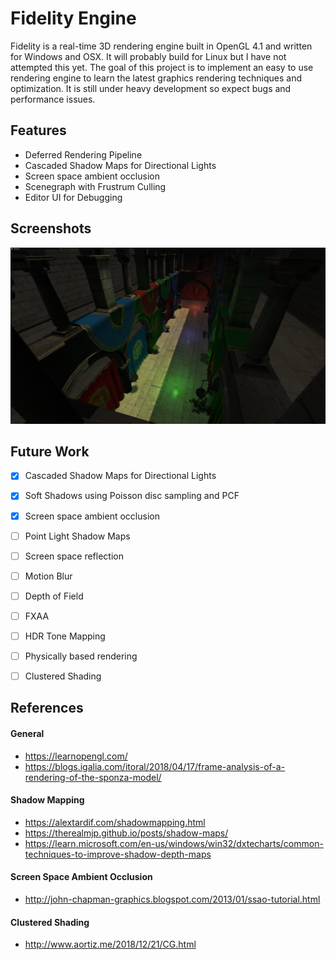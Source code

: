 # Fidelity Engine
Fidelity is a real-time 3D rendering engine built in OpenGL 4.1 and written for Windows and OSX. It will probably build for Linux but I have not attempted this yet.
The goal of this project is to implement an easy to use rendering engine to learn the latest graphics rendering techniques and optimization.
It is still under heavy development so expect bugs and performance issues.

## Features
- Deferred Rendering Pipeline
- Cascaded Shadow Maps for Directional Lights
- Screen space ambient occlusion
- Scenegraph with Frustrum Culling
- Editor UI for Debugging

## Screenshots
![](./Resources/Screenshots/sponza_1.png)

## Future Work
- [x] Cascaded Shadow Maps for Directional Lights
- [x] Soft Shadows using Poisson disc sampling and PCF
- [x] Screen space ambient occlusion
- [ ] Point Light Shadow Maps
- [ ] Screen space reflection
- [ ] Motion Blur
- [ ] Depth of Field
- [ ] FXAA
- [ ] HDR Tone Mapping
- [ ] Physically based rendering
- [ ] Clustered Shading 


## References
#### General
* https://learnopengl.com/
* https://blogs.igalia.com/itoral/2018/04/17/frame-analysis-of-a-rendering-of-the-sponza-model/
#### Shadow Mapping
* https://alextardif.com/shadowmapping.html
* https://therealmjp.github.io/posts/shadow-maps/
* https://learn.microsoft.com/en-us/windows/win32/dxtecharts/common-techniques-to-improve-shadow-depth-maps
#### Screen Space Ambient Occlusion
* http://john-chapman-graphics.blogspot.com/2013/01/ssao-tutorial.html
#### Clustered Shading
* http://www.aortiz.me/2018/12/21/CG.html
